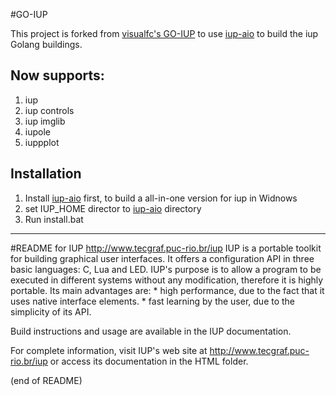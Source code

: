 #GO-IUP

This project is forked from [visualfc's GO-IUP](https://github.com/visualfc/go-iup) to use [iup-aio][] to build the iup Golang buildings.

## Now supports:
1. iup
2. iup controls
3. iup imglib
4. iupole
5. iuppplot

## Installation
1. Install [iup-aio][] first, to build a all-in-one version for iup in Widnows
2. set IUP_HOME director to [iup-aio][] directory
3. Run install.bat

[iup-aio]: http://github.com/Archs/iup-aio

----

#README for IUP
  http://www.tecgraf.puc-rio.br/iup
  IUP is a portable toolkit for building graphical user interfaces. It offers a configuration API in three basic languages: C, Lua and LED. IUP's purpose is to allow a program to be executed in different systems without any modification, therefore it is highly portable. Its main advantages are:
    * high performance, due to the fact that it uses native interface elements.
    * fast learning by the user, due to the simplicity of its API.

  Build instructions and usage are available in the IUP documentation.

  For complete information, visit IUP's web site at http://www.tecgraf.puc-rio.br/iup
  or access its documentation in the HTML folder.

(end of README)
